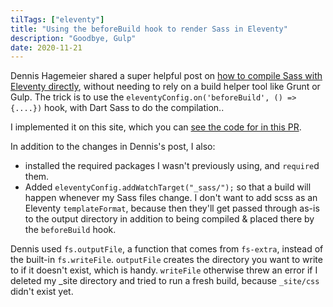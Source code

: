 ```yaml
---
tilTags: ["eleventy"]
title: "Using the beforeBuild hook to render Sass in Eleventy"
description: "Goodbye, Gulp"
date: 2020-11-21
---
```


Dennis Hagemeier shared a super helpful post on [how to compile Sass with Eleventy directly](https://www.d-hagemeier.com/en/articles/sass-compile-11ty/), without needing to rely on a build helper tool like Grunt or Gulp. The trick is to use the `eleventyConfig.on('beforeBuild', () => {....})` hook, with Dart Sass to do the compilation..

I implemented it on this site, which you can [see the code for in this PR](https://github.com/clottman/cassey-on-eleventy/pull/9).

In addition to the changes in Dennis's post, I also: 
- installed the required packages I wasn't previously using, and `require`d them. 
- Added `eleventyConfig.addWatchTarget("_sass/");` so that a build will happen whenever my Sass files change. I don't want to add scss as an Eleventy `templateFormat`, because then they'll get passed through as-is to the output directory in addition to being compiled & placed there by the `beforeBuild` hook.

Dennis used `fs.outputFile`, a function that comes from `fs-extra`, instead of the built-in `fs.writeFile`. `outputFile` creates the directory you want to write to if it doesn't exist, which is handy. `writeFile` otherwise threw an error if I deleted my _site directory and tried to run a fresh build, because `_site/css` didn't exist yet.

